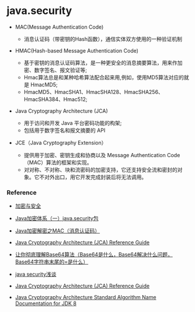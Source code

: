 # java.security

- MAC(Message Authentication Code)
    - 消息认证码（带密钥的Hash函数），通信实体双方使用的一种验证机制
- HMAC(Hash-based Message Authentication Code)
    - 基于密钥的消息认证码算法，是一种更安全的消息摘要算法，用来作加密、数字签名、报文验证等;
    - Hmac算法总是和某种哈希算法配合起来用,例如，使用MD5算法对应的就是 HmacMD5;
    - HmacMD5、HmacSHA1、HmacSHA128、HmacSHA256、HmacSHA384、Hmac512;

- Java Cryptography Architecture (JCA) 
    - 用于访问和开发 Java 平台密码功能的构架;
    - 包括用于数字签名和报文摘要的 API
- JCE（Java Cryptography Extension）
    - 提供用于加密、密钥生成和协商以及 Message Authentication Code（MAC）算法的框架和实现。
    - 对对称、不对称、块和流密码的加密支持，它还支持安全流和密封的对象。它不对外出口，用它开发完成封装后将无法调用。



### Reference

- [加密与安全](https://www.liaoxuefeng.com/wiki/1252599548343744/1255943717668160)

- [Java加密体系（一）java.security包](https://www.jianshu.com/p/548ec3b91d20)

- [Java加密解密之MAC（消息认证码）](https://blog.csdn.net/x_san3/article/details/80613605)

- [Java Cryptography Architecture (JCA) Reference Guide](https://docs.oracle.com/javase/8/docs/technotes/guides/security/crypto/CryptoSpec.html#ProviderArch)

- [让你彻底理解Base64算法（Base64是什么，Base64解决什么问题，Base64字符串末尾的=是什么）](https://zhuanlan.zhihu.com/p/384238870)

- [java security浅谈](https://blog.csdn.net/hyEnA_Tiger/article/details/78407138?locationNum=9&fps=1)

- [Java Cryptography Architecture (JCA) Reference Guide](https://docs.oracle.com/javase/8/docs/technotes/guides/security/crypto/CryptoSpec.html#ProviderArch)

- [Java Cryptography Architecture
Standard Algorithm Name Documentation for JDK 8](https://docs.oracle.com/javase/8/docs/technotes/guides/security/StandardNames.html)

